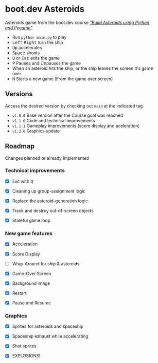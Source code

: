 # boot.dev Asteroids

Asteroids game from the boot.dev course [*"Build Asteroids using Python and Pygame"*][course]

- Run `python main.py` to play
- <kbd>Left</kbd> <kbd>Right</kbd> turn the ship
- <kbd>Up</kbd> accelerates
- <kbd>Space</kbd> shoots
- <kbd>Q</kbd> or <kbd>Esc</kbd> exits the game
- <kbd>P</kbd> Pauses and Unpauses the game
- When an asteroid hits the ship, or the ship leaves the screen it's game over
- <kbd>N</kbd> Starts a new game (From the game over screen)


## Versions

Access the desired version by checking out `main` at the indicated tag.

- `v1.0.0` Base version after the Course goal was reached
- `v1.1.0` Code and technical improvements
- `v1.1.1` Gameplay improvements (score display and aceleration)
- `v1.2.0` Graphics update


## Roadmap

Changes planned or already implemented

### Technical improvements

- [x] Exit with <kbd>Q</kbd>
- [x] Cleaning up group-assignment logic
- [x] Replace the asteroid-generation logic
- [x] Track and destroy out-of-screen objects
- [x] Stateful game loop


### New game features

- [x] Acceleration
- [x] Score Display
- [ ] Wrap-Around for ship & asteroids
- [x] Game-Over Screen
- [x] Background image
- [x] Restart
- [x] Pause and Resume


### Graphics

- [x] Sprites for asteroids and spaceship
- [x] Spaceship exhaust while accelerating
- [x] Shot sprites
- [x] EXPLOSIONS!


[course]: https://www.boot.dev/courses/build-asteroids-python
